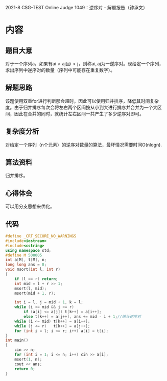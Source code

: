 2021-8 CSG-TEST Online Judge 1049：逆序对 - 解题报告（钟承文）
# 内容 #
## 题目大意 ##
对于一个序列a，如果有ai > aj且i < j，则称ai, aj为一逆序对。现给定一个序列，求出序列中逆序对的数量（序列中可能存在重复数字）。
## 解题思路 ##
该题使用双重for进行判断那会超时，因此可以使用归并排序，降低其时间复杂度。由于归并排序每次会将左右两个区间按从小到大进行排序并合并为一个大区间，因此在合并的同时，就统计左右区间一共产生了多少逆序对即可。
## 复杂度分析 ##
对给定一个序列（n个元素）的逆序对数量的算法，最坏情况需要时间O(nlogn).
## 算法资料 ##
归并排序。
## 心得体会 ##
可以用分支思想来优化。
## 代码 ##
```C++
#define _CRT_SECURE_NO_WARNINGS
#include<iostream>
#include<cstring>
using namespace std;
#define M 500005
int a[M], t[M], n;
long long ans = 0;
void msort(int l, int r)
{
	if (l == r) return;
	int mid = l + r >> 1;
	msort(l, mid);	
	msort(mid + 1, r);

	int i = l, j = mid + 1, k = l;
	while (i <= mid && j <= r)
		if (a[i] <= a[j]) t[k++] = a[i++];
		else t[k++] = a[j++], ans += mid - i + 1;//统计逆序对
	while (i <= mid) t[k++] = a[i++];
	while (j <= r)   t[k++] = a[j++];
	for (int i = l; i <= r; i++) a[i] = t[i];
}
int main()
{
	cin >> n;
	for (int i = 1; i <= n; i++) cin >> a[i];
	msort(1, n);
	cout << ans;
	return 0;
}
```




